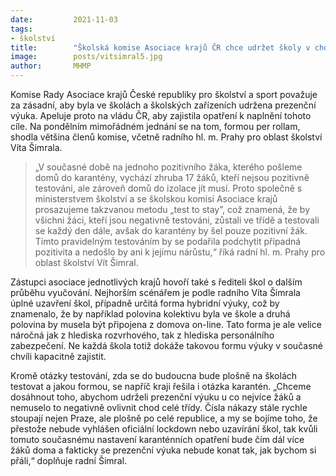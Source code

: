 ```yaml
---
date:         2021-11-03
tags:         
- školství
title:        "Školská komise Asociace krajů ČR chce udržet školy v chodu a s prezenční výukou. Radní Šimral za Prahu souhlasí"
image: 	      posts/vitsimral5.jpg
author:       MHMP
---
```


Komise Rady Asociace krajů České republiky pro školství a sport považuje za zásadní, aby byla ve školách a školských zařízeních udržena prezenční výuka. Apeluje proto na vládu ČR, aby zajistila opatření k naplnění tohoto cíle. Na pondělním mimořádném jednání se na tom, formou per rollam, shodla většina členů komise, včetně radního hl. m. Prahy pro oblast školství Víta Šimrala.

> „V současné době na jednoho pozitivního žáka, kterého pošleme domů do karantény, vychází zhruba 17 žáků, kteří nejsou pozitivně testováni, ale zároveň domů do izolace jít musí. Proto společně s ministerstvem školství a se školskou komisí Asociace krajů prosazujeme takzvanou metodu „test to stay”, což znamená, že by všichni žáci, kteří jsou negativně testováni, zůstali ve třídě a testovali se každý den dále, avšak do karantény by šel pouze pozitivní žák. Tímto pravidelným testováním by se podařila podchytit případná pozitivita a nedošlo by ani k jejímu nárůstu,“ říká radní hl. m. Prahy pro oblast školství Vít Šimral.

Zástupci asociace jednotlivých krajů hovoří také s řediteli škol o dalším průběhu vyučování. Nejhorším scénářem je podle radního Víta Šimrala úplné uzavření škol, případně určitá forma hybridní výuky, což by znamenalo, že by například polovina kolektivu byla ve škole a druhá polovina by musela být připojena z domova on-line. Tato forma je ale velice náročná jak z hlediska rozvrhového, tak z hlediska personálního zabezpečení. Ne každá škola totiž dokáže takovou formu výuky v současné chvíli kapacitně zajistit.

Kromě otázky testování, zda se do budoucna bude plošně na školách testovat a jakou formou, se napříč kraji řešila i otázka karantén. „Chceme dosáhnout toho, abychom udrželi prezenční výuku u co nejvíce žáků a nemuselo to negativně ovlivnit chod celé třídy. Čísla nákazy stále rychle stoupají nejen Praze, ale plošně po celé republice, a my se bojíme toho, že přestože nebude vyhlášen oficiální lockdown nebo uzavírání škol, tak kvůli tomuto současnému nastavení karanténních opatření bude čím dál více žáků doma a fakticky se prezenční výuka nebude konat tak, jak bychom si přáli,“ doplňuje radní Šimral.

 
